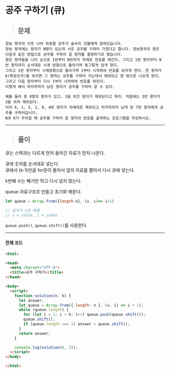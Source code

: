 # 공주 구하기 (큐)

> ## 문제

```
정보 왕국의 이웃 나라 외동딸 공주가 숲속의 괴물에게 잡혀갔습니다.
정보 왕국에는 왕자가 N명이 있는데 서로 공주를 구하러 가겠다고 합니다. 정보왕국의 왕은 다음과 같은 방법으로 공주를 구하러 갈 왕자를 결정하기로 했습니다.
왕은 왕자들을 나이 순으로 1번부터 N번까지 차례로 번호를 매긴다. 그리고 1번 왕자부터 N 번 왕자까지 순서대로 시계 방향으로 돌아가며 동그랗게 앉게 한다. 
그리고 1번 왕자부터 시계방향으로 돌아가며 1부터 시작하여 번호를 외치게 한다. 한 왕자가 K(특정숫자)를 외치면 그 왕자는 공주를 구하러 가는데서 제외되고 원 밖으로 나오게 된다. 그리고 다음 왕자부터 다시 1부터 시작하여 번호를 외친다.
이렇게 해서 마지막까지 남은 왕자가 공주를 구하러 갈 수 있다.

예를 들어 총 8명의 왕자가 있고, 3을 외친 왕자가 제외된다고 하자. 처음에는 3번 왕자가 3을 외쳐 제외된다. 
이어 6, 1, 5, 2, 8, 4번 왕자가 차례대로 제외되고 마지막까지 남게 된 7번 왕자에게 공주를 구하러갑니다.
N과 K가 주어질 때 공주를 구하러 갈 왕자의 번호를 출력하는 프로그램을 작성하시오.
```
***

> ## 풀이

큐는 스택과는 다르게 먼저 들어간 자료가 먼저 나온다.

큐에 숫자를 순서대로 넣는다.<br/>
큐에서 (k-1)만큼 for문이 돌아서 앞의 자료를 뽑아서 다시 큐에 넣는다.

k번쨰 수는 빼기만 하고 다시 넣지 않는다.

queue 자료구조르 만들고 초기화 해준다.
```jsx
let queue = Array.from({length:n}, (v, i)=> i+1)

// 길이가 n인 배열
// v = value, i = index
```
`queue.push()`, `queue.shift()`를 사용한다.
***

#### 전체 코드
```html
<html>

<head>
  <meta charset="UTF-8">
  <title>공주 구하기</title>
</head>

<body>
  <script>
    function solution(n, k) {
      let answer;
      let queue = Array.from({ length: n }, (v, i) => i + 1);
      while (queue.length) {
        for (let i = 1; i < k; i++) queue.push(queue.shift());
        queue.shift();
        if (queue.length === 1) answer = queue.shift();
      }
      return answer;
    }

    console.log(solution(8, 3));
  </script>
</body>

</html>
```